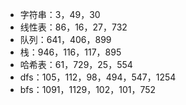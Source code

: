 - 字符串：3，49，30
- 线性表：86，16，27，732
- 队列：641，406，899
- 栈：946，116，117，895
- 哈希表：61，729，25，554
- dfs：105，112，98，494，547，1254
- bfs：1091，1129，102，101，752
